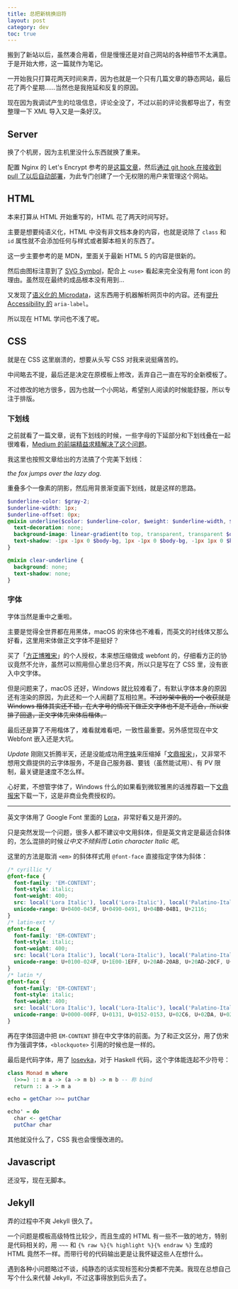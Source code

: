 ```yaml
---
title: 总把新桃换旧符
layout: post
category: dev
toc: true
---
```


搬到了新站以后，虽然凑合用着，但是慢慢还是对自己网站的各种细节不太满意。于是开始大修，这一篇就作为笔记。<!--more-->

一开始我只打算花两天时间来弄，因为也就是一个只有几篇文章的静态网站，最后花了两个星期……当然也是我拖延和反复的原因。

现在因为我调试产生的垃圾信息，评论全没了，不过以前的评论我都导出了，有空整理一下 XML 导入又是一条好汉。

## Server

换了个机房，因为主机里没什么东西就换了重来。

配置 Nginx 的 Let's Encrypt 参考的是[这篇文章](https://www.digitalocean.com/community/tutorials/how-to-secure-nginx-with-let-s-encrypt-on-ubuntu-14-04)，然后[通过 git hook 在接收到 pull 了以后自动部署](https://zhuanlan.zhihu.com/p/19757507)，为此专门创建了一个无权限的用户来管理这个网站。


## HTML

本来打算从 HTML 开始重写的，HTML 花了两天时间写好。

主要是想要纯语义化，HTML 中没有非文档本身的内容，也就是说除了 `class` 和 `id` 属性就不会添加任何与样式或者脚本相关的东西了。

这一步主要参考的是 MDN，里面关于最新 HTML 5 的内容是很新的。

然后由图标注意到了 [SVG Symbol](https://css-tricks.com/svg-symbol-good-choice-icons/)，配合上 `<use>` 看起来完全没有用 font icon 的理由。虽然现在最终的成品根本没有用到…

又发现了[语义化的 Microdata](http://lepture.com/zh/2015/fe-microdata)，这东西用于机器解析网页中的内容。还有[提升 Accessibility 的](http://lepture.com/zh/2015/fe-aria-label) `aria-label`。

所以现在 HTML 学问也不浅了呢。

## CSS

就是在 CSS 这里崩溃的，想要从头写 CSS 对我来说挺痛苦的。

中间略去不提，最后还是决定在原模板上修改，丢弃自己一直在写的全新模板了。

不过修改的地方很多，因为也就一个小网站，希望别人阅读的时候能舒服，所以专注于排版。

### 下划线

之前就看了一篇文章，说有下划线的时候，一些字母的下延部分和下划线叠在一起很难看，[Medium 的前端精益求精解决了这个问题](https://medium.design/crafting-link-underlines-on-medium-7c03a9274f9#.fms4y4m24)。

我这里也按照文章给出的方法搞了个完美下划线：

*the fox jumps over the lazy dog.*

重叠多个一像素的阴影，然后用背景渐变画下划线，就是这样的思路。

```scss
$underline-color: $gray-2;
$underline-width: 1px;
$underline-offset: 0px;
@mixin underline($color: $underline-color, $weight: $underline-width, $offset: $underline-offset) {
  text-decoration: none;
  background-image: linear-gradient(to top, transparent, transparent $offset, $color $offset, $color ($offset + $weight), transparent ($offset + $weight));
  text-shadow: -1px -1px 0 $body-bg, 1px -1px 0 $body-bg, -1px 1px 0 $body-bg, 1px 1px $body-bg;
}

@mixin clear-underline {
  background: none;
  text-shadow: none;
}
```



### 字体

字体当然是重中之重啦。

主要是觉得全世界都在用黑体，macOS 的宋体也不难看，而英文的衬线体又那么好看，这里用宋体做正文字体不是挺好？

买了「[方正博雅宋](http://shop.foundertype.com/index.php/FontInfo/index.html?id=249)」的个人授权，本来想压缩做成 webfont 的，仔细看方正的协议竟然不允许，虽然可以照用但心里总归不爽，所以只是写在了 CSS 里，没有嵌入中文字体。

但是问题来了，macOS 还好，Windows 就比较难看了，有默认字体本身的原因还有渲染的原因，为此还和一个人闹翻了互相拉黑。<del>不过吵架中我的一个收获就是 Windows 楷体其实还不错，在大字号的情况下做正文字体也不是不适合，所以安排了回退，正文字体先宋体后楷体。</del>

最后还是算了不用楷体了，难看就难看吧，一致性最重要。另外感觉现在中文 Webfont 嵌入还是大坑。

*Update* 刚刚又折腾半天，还是没能成功用[字蛛](https://github.com/aui/font-spider)来压缩掉「[文鼎报宋](http://www.arphic.com.tw/zh-tw/support/index#download/4)」，又非常不想用文鼎提供的云字体服务，不是自己服务器、要钱（虽然能试用）、有 PV 限制，最关键是速度不怎么样。

心好累，不想管字体了，Windows 什么的如果看到微软雅黑的话推荐戳一下[文鼎报宋](http://www.arphic.com.tw/uploads/Download/font/gbsn00lp.zip)下载一下，这是非商业免费授权的。

----------

英文字体用了 Google Font 里面的 [Lora](https://fonts.google.com/specimen/Lora)，非常好看又是开源的。

只是突然发现一个问题，很多人都不建议中文用斜体，但是英文肯定是最适合斜体的，怎么混排的时候*让中文不倾斜而 Latin character Italic 呢*。

这里的方法是取消 `<em>` 的斜体样式用 `@font-face` 直接指定字体为斜体：

~~~scss
/* cyrillic */
@font-face {
  font-family: 'EM-CONTENT';
  font-style: italic;
  font-weight: 400;
  src: local('Lora Italic'), local('Lora-Italic'), local('Palatino-Italic'), url(fonts/lora/italic_cyrillic.woff2) format('woff2');
  unicode-range: U+0400-045F, U+0490-0491, U+04B0-04B1, U+2116;
}
/* latin-ext */
@font-face {
  font-family: 'EM-CONTENT';
  font-style: italic;
  font-weight: 400;
  src: local('Lora Italic'), local('Lora-Italic'), local('Palatino-Italic'), url(fonts/lora/italic_latin_ext.woff2) format('woff2');
  unicode-range: U+0100-024F, U+1E00-1EFF, U+20A0-20AB, U+20AD-20CF, U+2C60-2C7F, U+A720-A7FF;
}
/* latin */
@font-face {
  font-family: 'EM-CONTENT';
  font-style: italic;
  font-weight: 400;
  src: local('Lora Italic'), local('Lora-Italic'), local('Palatino-Italic'), url(fonts/lora/italic_latin.woff2) format('woff2');
  unicode-range: U+0000-00FF, U+0131, U+0152-0153, U+02C6, U+02DA, U+02DC, U+2000-206F, U+2074, U+20AC, U+2212, U+2215, U+E0FF, U+EFFD, U+F000;
}
~~~

再在字体回退中把 `EM-CONTENT` 排在中文字体的前面。为了和正文区分，用了仿宋作为强调字体，`<blockquote>` 引用的时候也是一样的。

最后是代码字体，用了 [Iosevka](https://be5invis.github.io/Iosevka/)，对于 Haskell 代码，这个字体能连起不少符号：

~~~haskell
class Monad m where
  (>>=) :: m a -> (a -> m b) -> m b -- 称 bind
  return :: a -> m a

echo = getChar >>= putChar

echo' = do 
  char <- getChar
  putChar char
~~~

其他就没什么了，CSS 我也会慢慢改进的。

## Javascript

还没写，现在无脚本。

## Jekyll 

弄的过程中不爽 Jekyll 很久了。

一个问题是模板高级特性比较少，而且生成的 HTML 有一些不一致的地方，特别是代码相关的，用 `~~~` 和 `{% raw %}{% highlight %}{% endraw %}` 生成的 HTML 竟然不一样。而带行号的代码输出更是让我怀疑这些人在想什么。

遇到各种小问题略过不谈，纯静态的话实现标签和分类都不完美。我现在总想自己写个什么来代替 Jekyll，不过这事得放到后头去了。
